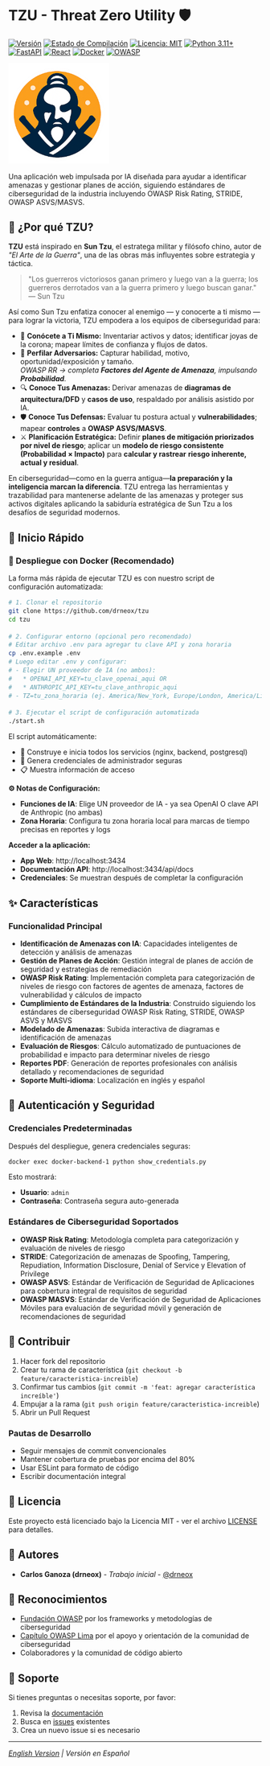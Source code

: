# TZU - Threat Zero Utility 🛡️

[![Versión](https://img.shields.io/github/v/release/drneox/tzu)](https://github.com/drneox/tzu/releases)
[![Estado de Compilación](https://img.shields.io/github/actions/workflow/status/drneox/tzu/python-app-test.yml)](https://github.com/drneox/tzu/actions/workflows/python-app-test.yml)
[![Licencia: MIT](https://img.shields.io/badge/Licencia-MIT-yellow.svg)](https://opensource.org/licenses/MIT)
[![Python 3.11+](https://img.shields.io/badge/python-3.11+-blue.svg)](https://www.python.org/downloads/)
[![FastAPI](https://img.shields.io/badge/FastAPI-0.68+-green.svg)](https://fastapi.tiangolo.com/)
[![React](https://img.shields.io/badge/React-18+-blue.svg)](https://reactjs.org/)
[![Docker](https://img.shields.io/badge/Docker-Ready-blue.svg)](https://www.docker.com/)
[![OWASP](https://img.shields.io/badge/OWASP-Compliant-red.svg)](https://owasp.org/)

<img src="tzu.png" alt="TZU Logo" width="200">

Una aplicación web impulsada por IA diseñada para ayudar a identificar amenazas y gestionar planes de acción, siguiendo estándares de ciberseguridad de la industria incluyendo OWASP Risk Rating, STRIDE, OWASP ASVS/MASVS.

## 🤔 ¿Por qué TZU?

**TZU** está inspirado en **Sun Tzu**, el estratega militar y filósofo chino, autor de *"El Arte de la Guerra"*, una de las obras más influyentes sobre estrategia y táctica.

> "Los guerreros victoriosos ganan primero y luego van a la guerra; los guerreros derrotados van a la guerra primero y luego buscan ganar." — Sun Tzu

Así como Sun Tzu enfatiza conocer al enemigo — y conocerte a ti mismo — para lograr la victoria, TZU empodera a los equipos de ciberseguridad para:

- 🧭 **Conócete a Ti Mismo:** Inventariar activos y datos; identificar joyas de la corona; mapear límites de confianza y flujos de datos.
- 🎯 **Perfilar Adversarios:** Capturar habilidad, motivo, oportunidad/exposición y tamaño.  
  _OWASP RR → completa **Factores del Agente de Amenaza**, impulsando **Probabilidad**._
- 🔍 **Conoce Tus Amenazas:** Derivar amenazas de **diagramas de arquitectura/DFD** y **casos de uso**, respaldado por análisis asistido por IA.
- 🛡️ **Conoce Tus Defensas:** Evaluar tu postura actual y **vulnerabilidades**; mapear **controles** a **OWASP ASVS/MASVS**.
- ⚔️ **Planificación Estratégica:** Definir **planes de mitigación priorizados por nivel de riesgo**; aplicar un **modelo de riesgo consistente (Probabilidad × Impacto)** para **calcular y rastrear** **riesgo inherente, actual y residual**.

En ciberseguridad—como en la guerra antigua—**la preparación y la inteligencia marcan la diferencia**. TZU entrega las herramientas y trazabilidad para mantenerse adelante de las amenazas y proteger sus activos digitales aplicando la sabiduría estratégica de Sun Tzu a los desafíos de seguridad modernos.

## 🚀 Inicio Rápido

### 🐳 Despliegue con Docker (Recomendado)

La forma más rápida de ejecutar TZU es con nuestro script de configuración automatizada:

```bash
# 1. Clonar el repositorio
git clone https://github.com/drneox/tzu
cd tzu

# 2. Configurar entorno (opcional pero recomendado)
# Editar archivo .env para agregar tu clave API y zona horaria
cp .env.example .env
# Luego editar .env y configurar:
# - Elegir UN proveedor de IA (no ambos):
#   * OPENAI_API_KEY=tu_clave_openai_aqui OR
#   * ANTHROPIC_API_KEY=tu_clave_anthropic_aqui
# - TZ=tu_zona_horaria (ej. America/New_York, Europe/London, America/Lima)

# 3. Ejecutar el script de configuración automatizada
./start.sh
```

El script automáticamente:
- 🔧 Construye e inicia todos los servicios (nginx, backend, postgresql)
- 🔐 Genera credenciales de administrador seguras
- 📋 Muestra información de acceso

**⚙️ Notas de Configuración:**
- **Funciones de IA**: Elige UN proveedor de IA - ya sea OpenAI O clave API de Anthropic (no ambas)
- **Zona Horaria**: Configura tu zona horaria local para marcas de tiempo precisas en reportes y logs

**Acceder a la aplicación:**
- **App Web**: http://localhost:3434
- **Documentación API**: http://localhost:3434/api/docs
- **Credenciales**: Se muestran después de completar la configuración

## ✨ Características

### Funcionalidad Principal
- **Identificación de Amenazas con IA**: Capacidades inteligentes de detección y análisis de amenazas
- **Gestión de Planes de Acción**: Gestión integral de planes de acción de seguridad y estrategias de remediación
- **OWASP Risk Rating**: Implementación completa para categorización de niveles de riesgo con factores de agentes de amenaza, factores de vulnerabilidad y cálculos de impacto
- **Cumplimiento de Estándares de la Industria**: Construido siguiendo los estándares de ciberseguridad OWASP Risk Rating, STRIDE, OWASP ASVS y MASVS
- **Modelado de Amenazas**: Subida interactiva de diagramas e identificación de amenazas
- **Evaluación de Riesgos**: Cálculo automatizado de puntuaciones de probabilidad e impacto para determinar niveles de riesgo
- **Reportes PDF**: Generación de reportes profesionales con análisis detallado y recomendaciones de seguridad
- **Soporte Multi-idioma**: Localización en inglés y español

## 🔐 Autenticación y Seguridad

### Credenciales Predeterminadas
Después del despliegue, genera credenciales seguras:

```bash
docker exec docker-backend-1 python show_credentials.py
```

Esto mostrará:
- **Usuario**: `admin`
- **Contraseña**: Contraseña segura auto-generada

### Estándares de Ciberseguridad Soportados

- **OWASP Risk Rating**: Metodología completa para categorización y evaluación de niveles de riesgo
- **STRIDE**: Categorización de amenazas de Spoofing, Tampering, Repudiation, Information Disclosure, Denial of Service y Elevation of Privilege
- **OWASP ASVS**: Estándar de Verificación de Seguridad de Aplicaciones para cobertura integral de requisitos de seguridad
- **OWASP MASVS**: Estándar de Verificación de Seguridad de Aplicaciones Móviles para evaluación de seguridad móvil y generación de recomendaciones de seguridad

## 🤝 Contribuir

1. Hacer fork del repositorio
2. Crear tu rama de característica (`git checkout -b feature/caracteristica-increible`)
3. Confirmar tus cambios (`git commit -m 'feat: agregar característica increíble'`)
4. Empujar a la rama (`git push origin feature/caracteristica-increible`)
5. Abrir un Pull Request

### Pautas de Desarrollo

- Seguir mensajes de commit convencionales
- Mantener cobertura de pruebas por encima del 80%
- Usar ESLint para formato de código
- Escribir documentación integral

## 📝 Licencia

Este proyecto está licenciado bajo la Licencia MIT - ver el archivo [LICENSE](LICENSE) para detalles.

## 👥 Autores

- **Carlos Ganoza (drneox)** - *Trabajo inicial* - [@drneox](https://github.com/drneox)

## 🙏 Reconocimientos

- [Fundación OWASP](https://owasp.org/) por los frameworks y metodologías de ciberseguridad
- [Capítulo OWASP Lima](https://owasp.org/www-chapter-lima/) por el apoyo y orientación de la comunidad de ciberseguridad
- Colaboradores y la comunidad de código abierto

## 📧 Soporte

Si tienes preguntas o necesitas soporte, por favor:

1. Revisa la [documentación](README.md)
2. Busca en [issues](https://github.com/drneox/tzu/issues) existentes
3. Crea un nuevo issue si es necesario

---

*[English Version](README.md) | Versión en Español*
